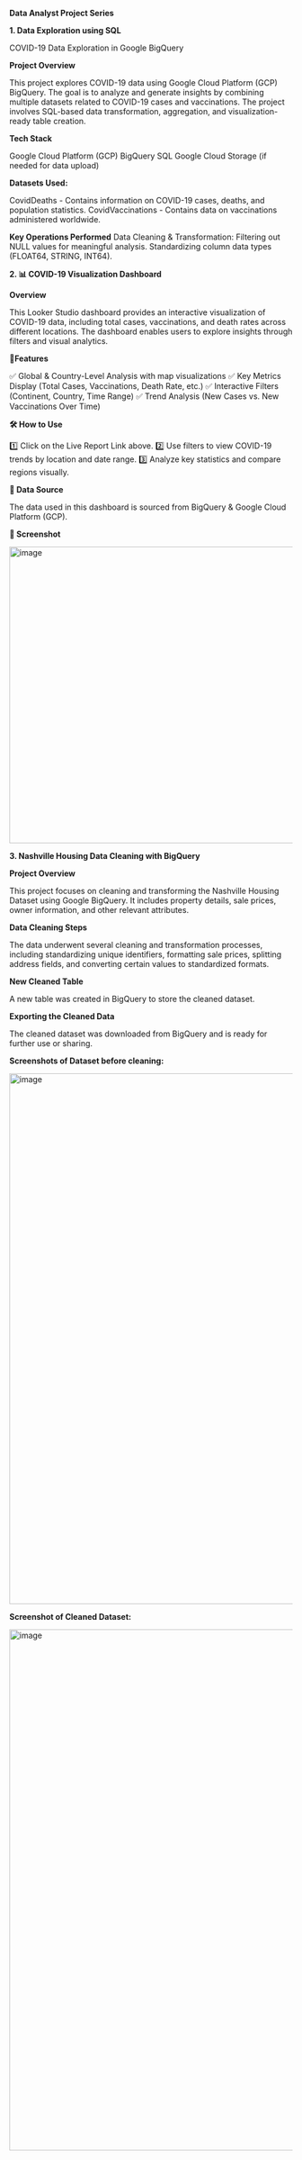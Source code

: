 **Data Analyst Project Series**


**1. Data Exploration using SQL**

COVID-19 Data Exploration in Google BigQuery

**Project Overview**

This project explores COVID-19 data using Google Cloud Platform (GCP) BigQuery. The goal is to analyze and generate insights by combining multiple datasets related to COVID-19 cases and vaccinations. The project involves SQL-based data transformation, aggregation, and visualization-ready table creation.

**Tech Stack**

Google Cloud Platform (GCP)
BigQuery
SQL
Google Cloud Storage (if needed for data upload)


**Datasets Used:**

CovidDeaths - Contains information on COVID-19 cases, deaths, and population statistics.
CovidVaccinations - Contains data on vaccinations administered worldwide.


**Key Operations Performed**
Data Cleaning & Transformation:
Filtering out NULL values for meaningful analysis.
Standardizing column data types (FLOAT64, STRING, INT64).

**2. 📊 COVID-19 Visualization Dashboard**

**Overview**

This Looker Studio dashboard provides an interactive visualization of COVID-19 data, including total cases, vaccinations, and death rates across different locations. The dashboard enables users to explore insights through filters and visual analytics.

**🔹Features**

✅ Global & Country-Level Analysis with map visualizations
✅ Key Metrics Display (Total Cases, Vaccinations, Death Rate, etc.)
✅ Interactive Filters (Continent, Country, Time Range)
✅ Trend Analysis (New Cases vs. New Vaccinations Over Time)

**🛠️ How to Use**

1️⃣ Click on the Live Report Link above.
2️⃣ Use filters to view COVID-19 trends by location and date range.
3️⃣ Analyze key statistics and compare regions visually.

**📂 Data Source**

The data used in this dashboard is sourced from BigQuery & Google Cloud Platform (GCP).

**📸 Screenshot**

<img width="527" alt="image" src="https://github.com/user-attachments/assets/ebb4b1c2-a416-4023-8839-c18db0e18fc3" />


**3. Nashville Housing Data Cleaning with BigQuery**

**Project Overview**

This project focuses on cleaning and transforming the Nashville Housing Dataset using Google BigQuery. It includes property details, sale prices, owner information, and other relevant attributes.

**Data Cleaning Steps**


The data underwent several cleaning and transformation processes, including standardizing unique identifiers, formatting sale prices, splitting address fields, and converting certain values to standardized formats.

**New Cleaned Table**

A new table was created in BigQuery to store the cleaned dataset.

**Exporting the Cleaned Data**

The cleaned dataset was downloaded from BigQuery and is ready for further use or sharing.

**Screenshots of Dataset before cleaning:**

<img width="943" alt="image" src="https://github.com/user-attachments/assets/07bd4ed5-0d67-4979-86ed-8028e5aa5707" />

**Screenshot of Cleaned Dataset:**

<img width="926" alt="image" src="https://github.com/user-attachments/assets/984d8600-56de-4c1c-89b0-545ccb45e230" />




